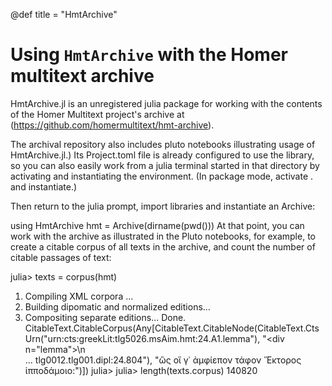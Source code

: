 
@def title = "HmtArchive"

# Using `HmtArchive` with the Homer multitext archive

HmtArchive.jl is an unregistered julia package for working with the contents of the Homer Multitext project's archive at (https://github.com/homermultitext/hmt-archive).

The archival repository also includes pluto notebooks illustrating usage of HmtArchive.jl.) Its Project.toml file is already configured to use the library, so you can also easily work from a julia terminal started in that directory by activating and instantiating the environment. (In package mode, activate . and instantiate.)

Then return to the julia prompt, import libraries and instantiate an Archive:

using HmtArchive
hmt = Archive(dirname(pwd()))
At that point, you can work with the archive as illustrated in the Pluto notebooks, for example, to create a citable corpus of all texts in the archive, and count the number of citable passages of text:

julia> texts = corpus(hmt)
1. Compiling XML corpora ...
2. Building dipomatic and normalized editions...
3. Compositing separate editions...
Done.
CitableText.CitableCorpus(Any[CitableText.CitableNode(CitableText.CtsUrn("urn:cts:greekLit:tlg5026.msAim.hmt:24.A1.lemma"), "<div n=\"lemma\">\n                            
...
tlg0012.tlg001.dipl:24.804"), "ὣς οἵ γ᾽ ἀμφίεπον τάφον Ἕκτορος ἱπποδάμοιο:")])
julia> 
julia> length(texts.corpus)
140820
